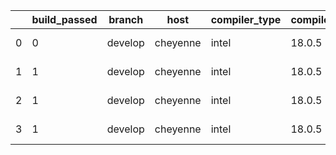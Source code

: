 |    |   build_passed | branch   | host     | compiler_type   | compiler_version   | mpi_type   | mpi_version   | o_g   | os    | unit_pass   | unit_fail   | system_pass   | system_fail   | example_pass   | example_fail   | nuopc_pass   | nuopc_fail   | hash                                                                                                                               | modified                   |
|----|----------------|----------|----------|-----------------|--------------------|------------|---------------|-------|-------|-------------|-------------|---------------|---------------|----------------|----------------|--------------|--------------|------------------------------------------------------------------------------------------------------------------------------------|----------------------------|
|  0 |              0 | develop  | cheyenne | intel           | 18.0.5             | mpiuni     | none          | g     | Linux | fail        | fail        | fail          | fail          | fail           | fail           | Build        | Build        | [artifacts](https://github.com/ryanlong1004/esmf-test-artifacts/tree/cheyenne/develop/cheyenne/intel/18.0.5/g/mpiuni/none)         | 2022-01-31 15:33:55.794256 |
|  1 |              1 | develop  | cheyenne | intel           | 18.0.5             | intelmpi   | 2018.4.274    | g     | Linux | fail        | fail        | fail          | fail          | fail           | fail           | queued       | queued       | [artifacts](https://github.com/ryanlong1004/esmf-test-artifacts/tree/cheyenne/develop/cheyenne/intel/18.0.5/g/intelmpi/2018.4.274) | 2022-01-31 15:33:55.794256 |
|  2 |              1 | develop  | cheyenne | intel           | 18.0.5             | mpt        | 2.19          | O     | Linux | 9071        | 0           | 49            | 0             | 80             | 0              | 50           | 0            | [artifacts](https://github.com/ryanlong1004/esmf-test-artifacts/tree/cheyenne/develop/cheyenne/intel/18.0.5/O/mpt/2.19)            | 2022-01-31 15:33:55.794256 |
|  3 |              1 | develop  | cheyenne | intel           | 18.0.5             | openmpi    | 3.1.4         | g     | Linux | 13695       | 0           | 49            | 0             | 80             | 0              | 50           | 0            | [artifacts](https://github.com/ryanlong1004/esmf-test-artifacts/tree/cheyenne/develop/cheyenne/intel/18.0.5/g/openmpi/3.1.4)       | 2022-01-31 15:33:55.794256 |